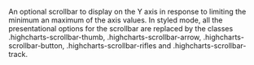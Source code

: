 An optional scrollbar to display on the Y axis in response to limiting
the minimum an maximum of the axis values.
In styled mode, all the presentational options for the scrollbar
are replaced by the classes .highcharts-scrollbar-thumb, .highcharts-scrollbar-arrow, .highcharts-scrollbar-button, .highcharts-scrollbar-rifles and .highcharts-scrollbar-track.